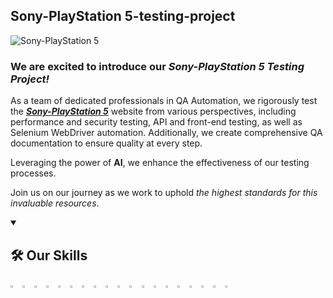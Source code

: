 ## Sony-PlayStation 5-testing-project



![Sony-PlayStation 5](https://hips.hearstapps.com/hmg-prod/images/sony-playstation-5-gift-edition-royalty-free-image-1730824018.jpg?crop=0.669xw:1.00xh;0.195xw,0&resize=640:*)

### **We are excited to introduce our _Sony-PlayStation 5 Testing Project!_**

As a team of dedicated professionals in QA Automation, we rigorously test the **_[Sony-PlayStation 5](https://www.playstation.com/en-us/ps5/?smcid=pdc%3Aen-us%3Aprimary%20nav%3Amsg-ps5%3Aps5)_** website from various perspectives, including performance and security testing, API and front-end testing, as well as Selenium WebDriver automation. Additionally, we create comprehensive QA documentation to ensure quality at every step.

Leveraging the power of **AI**, we enhance the effectiveness of our testing processes.

Join us on our journey as we work to uphold _the highest standards for this invaluable resources_.



<details open>
  <summary><h2>🛠 Our Skills</h2></summary>
  <p>
    <code><img width="3%" src="https://www.vectorlogo.zone/logos/nodejs/nodejs-icon.svg"></code>
    <code><img width="3%" src="https://www.vectorlogo.zone/logos/python/python-icon.svg"></code>
    <code><img width="3%" src="https://www.vectorlogo.zone/logos/w3_html5/w3_html5-icon.svg"></code>
    <code><img width="3%" src="https://blog.jetbrains.com/wp-content/uploads/2019/01/pycharm_icon.svg"></code>
    <code><img width="3%" src="https://www.vectorlogo.zone/logos/getpostman/getpostman-icon.svg"></code>
    <code><img width="3%" src="https://www.vectorlogo.zone/logos/google_chrome/google_chrome-icon.svg"></code>
    <code><img width="3%" src="https://www.vectorlogo.zone/logos/microsoft_edge/microsoft_edge-icon.svg"></code>
    <code><img width="3%" src="https://www.vectorlogo.zone/logos/firefox/firefox-icon.svg"></code>
    <code><img width="3%" src="https://www.vectorlogo.zone/logos/atlassian_jira/atlassian_jira-icon.svg"></code>
    <code><img width="3%" src="https://www.vectorlogo.zone/logos/gtmetrix/gtmetrix-icon.svg"></code>
    <code><img width="3%" src="https://raw.githubusercontent.com/gilbarbara/logos/main/logos/lighthouse.svg"></code>
    <code><img width="3%" src="https://www.vectorlogo.zone/logos/browserstack/browserstack-icon.svg"></code>
    <code><img width="3%" src="https://raw.githubusercontent.com/gilbarbara/logos/main/logos/selenium.svg"></code>
    <code><img width="3%" src="https://encrypted-tbn0.gstatic.com/images?q=tbn:ANd9GcQxxSJwBauRp4QVl5aTRnqlPKkow6adLJt2Uw&s"></code>
    <code><img width="3%" src="https://upload.wikimedia.org/wikipedia/commons/thumb/archive/a/ae/20230204082502%21Google_Sheets_2020_Logo.svg/120px-Google_Sheets_2020_Logo.svg.png"></code>
    <code><img width="3%" src="https://ph-files.imgix.net/79163dc8-1b60-410f-962c-951f966b8c2d.png?auto=format&fit=crop"></code>
    <code><img width="3%" src="https://www.vectorlogo.zone/logos/slack/slack-icon.svg"></code>
    <code><img width="3%" src="https://www.vectorlogo.zone/logos/git-scm/git-scm-icon.svg"></code>
    <code><img width="3%" src="https://www.vectorlogo.zone/logos/github/github-tile.svg"></code>
  </p>
</details>
